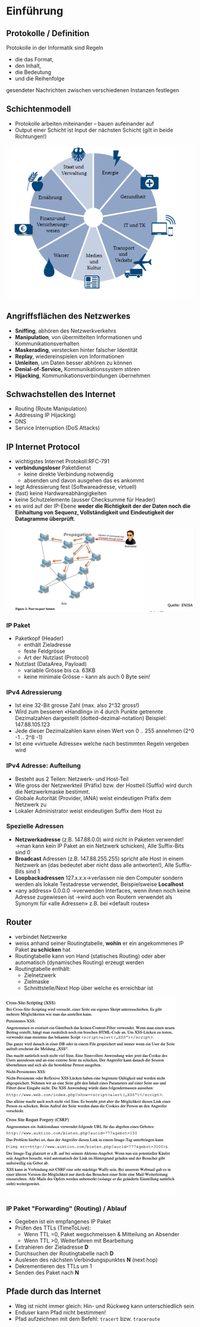 # Einführung

## Protokolle / Definition

Protokolle in der Informatik sind Regeln

* die das Format, 
* den Inhalt, 
* die Bedeutung 
* und die Reihenfolge 

gesendeter Nachrichten zwischen verschiedenen Instanzen festlegen

## Schichtenmodell

* Protokolle arbeiten miteinander – bauen aufeinander auf
* Output einer Schicht ist Input der nächsten Schicht \(gilt in beide Richtungen!\)

![](../../.gitbook/assets/image%20%2836%29.png)



## Angriffsflächen des Netzwerkes

* **Sniffing**, abhören des Netzwerkverkehrs
* **Manipulation**, von übermittelten Informationen und Kommunikationsverhalten
* **Maskerading**, verstecken hinter falscher Identität
* **Replay**, wiedereinspielen von Informationen
* **Umleiten**, um Daten besser abhören zu können
* **Denial-of-Service,** Kommunikationssystem stören
* **Hijacking**, Kommunikationsverbindungen übernehmen

## Schwachstellen des Internet

* Routing \(Route Manipulation\)
* Addressing IP Hijacking\)
* DNS
* Service Interruption \(DoS Attacks\)



## IP Internet Protocol

* wichtigstes Internet Protokoll:RFC-791
* **verbindungsloser** Paketdienst
  * keine direkte Verbindung notwendig
  * absenden und davon ausgehen das es ankommt
* legt Adressierung fest \(Softwareadresse, virtuell\)
* \(fast\) keine Hardwareabhängigkeiten
* keine Schutzelemente \(ausser Checksumme für Header\)
* es wird auf der IP-Ebene **weder die Richtigkeit der der Daten noch die Einhaltung von Sequenz, Vollständigkeit und Eindeutigkeit der Datagramme überprüft**.

![](../../.gitbook/assets/image%20%2849%29.png)

### IP Paket

* Paketkopf \(Header\)
  * enthält Zieladresse
  * feste Feldgrösse
  * Art der Nutzlast \(Protocol\)
* Nutzlast \(DataArea, Payload\)
  * variable Grösse bis ca. 63KB
  * keine minimale Grösse – kann als auch 0 Byte sein!

### IPv4 Adressierung

* Ist eine 32-Bit grosse Zahl \(max. also 2^32 gross!\)
* Wird zum besseren «Handling» in 4 durch Punkte getrennte Dezimalzahlen dargestellt \(dotted-dezimal-notation\) Beispiel: 147.88.105.123
* Jede dieser Dezimalzahlen kann einen Wert von 0 .. 255 annehmen \(2^0 -1 .. 2^8 -1\)
* Ist eine «virtuelle Adresse» welche nach bestimmten Regeln vergeben wird

### IPv4 Adresse: Aufteilung

* Besteht aus 2 Teilen: Netzwerk- und Host-Teil
* Wie gross der Netzwerkteil \(Präfix\) bzw. der Hostteil \(Suffix\) wird durch die Netzwerkmaske bestimmt.
* Globale Autorität \(Provider, IANA\) weist eindeutigen Präfix dem Netzwerk zu
* Lokaler Administrator weist eindeutigen Suffix dem Host zu

### Spezielle Adressen

* **Netzwerkadresse** \(z.B. 147.88.0.0\) wird nicht in Paketen verwendet!→man kann kein IP Paket an ein Netzwerk schicken\), Alle Suffix-Bits sind 0
* **Broadcast** Adressen \(z.B. 147.88.255.255\) spricht alle Host in einem Netzwerk an \(das bedeutet aber nicht dass alle antworten!\),  Alle Suffix-Bits sind 1
* **Loopbackadressen** 127.x.x.x→verlassen nie den Computer sondern werden als lokale Testadresse verwendet, Beispielsweise **Localhost**
* «any address» 0.0.0.0  →verwenden Interfaces, wenn ihnen noch keine Adresse zugewiesen ist →wird auch von Routern verwendet als Synonym für «alle Adressen» z.B. bei «default routes»

## Router

* verbindet Netzwerke
* weiss anhand seiner Routingtabelle, **wohin** er ein angekommenes IP Paket **zu schicken** hat
* Routingtabelle kann von Hand \(statisches Routing\) oder aber automatisch \(dynamisches Routing\) erzeugt werden
* Routingtabelle enthält:
  * Zielnetzwerk
  * Zielmaske
  * Schnittstelle/Next Hop über welche es erreichbar ist

![ Beispiel Routingtabelle](../../.gitbook/assets/image%20%2830%29.png)

### IP Paket "Forwarding" \(Routing\) / Ablauf

* Gegeben ist ein empfangenes IP Paket
* Prüfen des TTLs \(TimeToLive\):
  * Wenn TTL =0, Paket wegschmeissen & Mitteilung an Absender
  * Wenn TTL &gt;0, Weiterfahren mit Bearbeitung
* Extrahieren der Zieladresse **D**
* Durchsuchen der Routingtabelle nach **D**
* Auslesen des nächsten Verbindungspunktes **N** \(next hop\)
* Dekrementieren des TTLs um 1
* Senden des Paket nach **N**

## Pfade durch das Internet

* Weg ist nicht immer gleich: Hin- und Rückweg kann unterschiedlich sein
* Enduser kann Pfad nicht bestimmen!
* Pfad aufzeichnen mit dem Befehl: `tracert` bzw. `traceroute`



